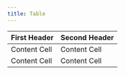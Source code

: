 ```yaml
---
title: Table
---
```


First Header  | Second Header
------------- | -------------
Content Cell  | Content Cell
Content Cell  | Content Cell